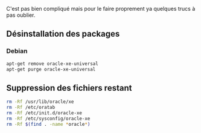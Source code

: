 C'est pas bien compliqué mais pour le faire proprement ya quelques trucs à pas oublier.

## Désinstallation des packages
### Debian

``` sh
apt-get remove oracle-xe-universal
apt-get purge oracle-xe-universal
```

## Suppression des fichiers restant

``` sh
rm -Rf /usr/lib/oracle/xe
rm -Rf /etc/oratab
rm -Rf /etc/init.d/oracle-xe
rm -Rf /etc/sysconfig/oracle-xe
rm -Rf $(find . -name *oracle*)
```

<!-- --- tags: linux, oracle -->